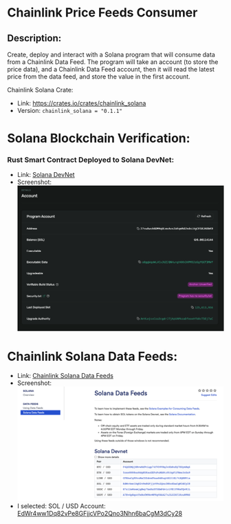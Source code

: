 # Chainlink Price Feeds Consumer

## Description:

Create, deploy and interact with a Solana program that will consume data from a Chainlink Data Feed. The program will take an account (to store the price data), and a Chainlink Data Feed account, then it will read the latest price from the data feed, and store the value in the first account.

Chainlink Solana Crate:

- Link: https://crates.io/crates/chainlink_solana
- Version: `chainlink_solana = "0.1.1"`

# Solana Blockchain Verification:

### Rust Smart Contract Deployed to Solana DevNet:

- Link: [Solana DevNet](https://explorer.solana.com/address/27vwUwsk6DM4qULmxAvxZoEqmRdZndsLVgCES8JADbK9?cluster=devnet)
- Screenshot:
  ![SmartContractDeployed](./assets/SmartContractDeployedOnSolana.png)

# Chainlink Solana Data Feeds:

- Link: [Chainlink Solana Data Feeds](https://docs.chain.link/docs/solana/data-feeds-solana/)
- Screenshot:
  ![Chainlink Solana Data Feeds](./assets//ChainlinkSolanaDataFeeds.png)
- I selected: SOL / USD Account: [EdWr4ww1Dq82vPe8GFjjcVPo2Qno3Nhn6baCgM3dCy28](https://solscan.io/account/EdWr4ww1Dq82vPe8GFjjcVPo2Qno3Nhn6baCgM3dCy28?cluster=devnet)

